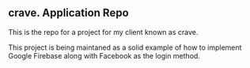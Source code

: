 ## crave. Application Repo

This is the repo for a project for my client known as crave.

This project is being maintaned as a solid example of how to implement Google Firebase along with Facebook as the login method.
